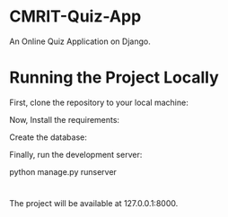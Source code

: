# CMRIT-Quiz-App
An Online Quiz Application on Django.

# Running the Project Locally
First, clone the repository to your local machine:


Now, Install the requirements:


Create the database:


Finally, run the development server:

python manage.py runserver

# 
The project will be available at 127.0.0.1:8000.
